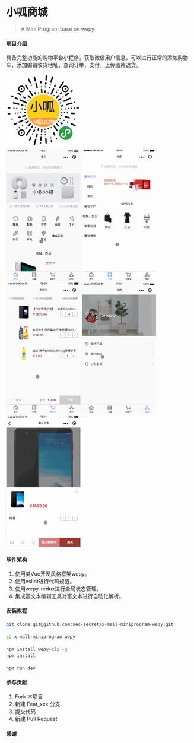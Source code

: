 # 小呱商城
> A Mini Program base on wepy

#### 项目介绍
具备完整功能的购物平台小程序，获取微信用户信息，可以进行正常的添加购物车，添加编辑收货地址，查询订单，支付，上传图片退货。

<img src="/static/img/mini-code.png" width="200"/>

<div>
<img src="/static/img/home.gif" width="200"/>
<img src="/static/img/fenlei.gif" width="200"/>
<img src="/static/img/cart.gif" width="200"/>
<img src="/static/img/address.gif" width="200"/>
<img src="/static/img/buy.gif" width="200"/>
</div>

#### 软件架构
1. 使用类Vue开发风格框架wepy。
2. 使用eslint进行代码规范。
3. 使用wepy-redux进行全局状态管理。
4. 集成富文本编辑工具对富文本进行自动化解析。

#### 安装教程

``` bash
git clone git@github.com:sec-secret/x-mall-miniprogram-wepy.git

cd x-mall-miniprogram-wepy

npm install wepy-cli -g
npm install

npm run dev
```



#### 参与贡献

1. Fork 本项目
2. 新建 Feat_xxx 分支
3. 提交代码
4. 新建 Pull Request


#### 感谢
